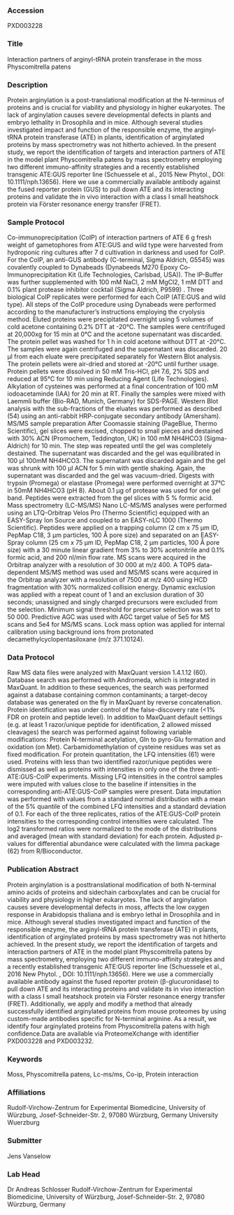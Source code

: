 ### Accession
PXD003228

### Title
Interaction partners of arginyl-tRNA protein transferase in the moss Physcomitrella patens

### Description
Protein arginylation is a post-translational modification at the N-terminus of proteins and is crucial for viability and physiology in higher eukaryotes. The lack of arginylation causes severe developmental defects in plants and embryo lethality in Drosophila and in mice. Although several studies investigated impact and function of the responsible enzyme, the arginyl-tRNA protein transferase (ATE) in plants, identification of arginylated proteins by mass spectrometry was not hitherto achieved. In the present study, we report the identification of targets and interaction partners of ATE in the model plant Physcomitrella patens by mass spectrometry employing two different immuno-affinity strategies and a recently established transgenic ATE:GUS reporter line (Schuessele et al., 2015 New Phytol., DOI: 10.1111/nph.13656). Here we use a commercially available antibody against the fused reporter protein (GUS) to pull down ATE and its interacting proteins and validate the in vivo interaction with a class I small heatshock protein via Förster resonance energy transfer (FRET).

### Sample Protocol
Co-immunoprecipitation (CoIP) of interaction partners of ATE 6 g fresh weight of gametophores from ATE:GUS and wild type were harvested from hydroponic ring cultures after 7 d cultivation in darkness and used for CoIP. For the CoIP, an anti-GUS antibody (C-terminal, Sigma Aldrich, G5545) was covalently coupled to Dynabeads (Dynabeeds M270 Epoxy Co-Immunoprecipitation Kit (Life Technologies, Carlsbad, USA)). The IP-Buffer was further supplemented with 100 mM NaCl, 2 mM MgCl2, 1 mM DTT and 0.1% plant protease inhibitor cocktail (Sigma Aldrich, P9599) . Three biological CoIP replicates were performed for each CoIP (ATE:GUS and wild type). All steps of the CoIP procedure using Dynabeads were performed according to the manufacturer’s instructions employing the cryolysis method. Eluted proteins were precipitated overnight using 5 volumes of cold acetone containing 0.2% DTT at -20°C. The samples were centrifuged at 20,000xg for 15 min at 0°C and the acetone supernatant was discarded. The protein pellet was washed for 1 h in cold acetone without DTT at -20°C. The samples were again centrifuged and the supernatant was discarded. 20 µl from each eluate were precipitated separately for Western Blot analysis. The protein pellets were air-dried and stored at -20°C until further usage. Protein pellets were dissolved in 50 mM Tris-HCl, pH 7.6, 2% SDS and reduced at 95°C for 10 min using Reducing Agent (Life Technologies). Alkylation of cysteines was performed at a final concentration of 100 mM iodoacetaminde (IAA) for 20 min at RT. Finally the samples were mixed with Laemmli buffer (Bio-RAD, Munich, Germany) for SDS-PAGE. Western Blot analysis with the sub-fractions of the eluates was performed as described (54) using an anti-rabbit HRP-conjugate secondary antibody (Amersham). MS/MS sample preparation After Coomassie staining (PageBlue, Thermo Scientific), gel slices were excised, chopped to small pieces and destained with 30% ACN (Promochem, Teddington, UK) in 100 mM NH4HCO3 (Sigma-Aldrich) for 10 min. The step was repeated until the gel was completely destained. The supernatant was discarded and the gel was equilibrated in 100 µl 100mM NH4HCO3. The supernatant was discarded again and the gel was shrunk with 100 µl ACN for 5 min with gentle shaking. Again, the supernatant was discarded and the gel was vacuum-dried. Digests with trypsin (Promega) or elastase (Promega) were performed overnight at 37°C in 50mM NH4HCO3 (pH 8). About 0.1 µg of protease was used for one gel band. Peptides were extracted from the gel slices with 5 % formic acid.   Mass spectrometry (LC-MS/MS) Nano LC-MS/MS analyses were performed using an LTQ-Orbitrap Velos Pro (Thermo Scientific) equipped with an EASY-Spray Ion Source and coupled to an EASY-nLC 1000 (Thermo Scientific). Peptides were applied on a trapping column (2 cm x 75 µm ID, PepMap C18, 3 µm particles, 100 Å pore size) and separated on an EASY-Spray column (25 cm x 75 µm ID, PepMap C18, 2 µm particles, 100 Å pore size) with a 30 minute linear gradient from 3% to 30% acetonitrile and 0.1% formic acid, and 200 nl/min flow rate. MS scans were acquired in the Orbitrap analyzer with a resolution of 30 000 at m/z 400. A TOP5 data-dependent MS/MS method was used and MS/MS scans were acquired in the Orbitrap analyzer with a resolution of 7500 at m/z 400 using HCD fragmentation with 30% normalized collision energy. Dynamic exclusion was applied with a repeat count of 1 and an exclusion duration of 30 seconds; unassigned and singly charged precursors were excluded from the selection. Minimum signal threshold for precursor selection was set to 50 000. Predictive AGC was used with AGC target value of 5e5 for MS scans and 5e4 for MS/MS scans. Lock mass option was applied for internal calibration using background ions from protonated decamethylcyclopentasiloxane (m/z 371.10124).

### Data Protocol
Raw MS data files were analyzed with MaxQuant version 1.4.1.12 (60). Database search was performed with Andromeda, which is integrated in MaxQuant. In addition to these sequences, the search was performed against a database containing common contaminants; a target-decoy database was generated on the fly in MaxQuant by reverse concatenation.  Protein identification was under control of the false-discovery rate (<1% FDR on protein and peptide level). In addition to MaxQuant default settings (e.g. at least 1 razor/unique peptide for identification, 2 allowed missed cleavages) the search was performed against following variable modifications: Protein N-terminal acetylation, Gln to pyro-Glu formation and oxidation (on Met). Carbamidomethylation of cysteine residues was set as fixed modification. For protein quantitation, the LFQ intensities (61) were used. Proteins with less than two identified razor/unique peptides were dismissed as well as proteins with intensities in only one of the three anti-ATE:GUS-CoIP experiments. Missing LFQ intensities in the control samples were imputed with values close to the baseline if intensities in the corresponding anti-ATE:GUS-CoIP samples were present. Data imputation was performed with values from a standard normal distribution with a mean of the 5% quantile of the combined LFQ intensities and a standard deviation of 0.1. For each of the three replicates, ratios of the ATE:GUS-CoIP protein intensities to the corresponding control intensities were calculated. The log2 transformed ratios were normalized to the mode of the distributions and averaged (mean with standard deviation) for each protein. Adjusted p-values for differential abundance were calculated with the limma package (62) from R/Bioconductor.

### Publication Abstract
Protein arginylation is a posttranslational modification of both N-terminal amino acids of proteins and sidechain carboxylates and can be crucial for viability and physiology in higher eukaryotes. The lack of arginylation causes severe developmental defects in moss, affects the low oxygen response in Arabidopsis thaliana and is embryo lethal in Drosophila and in mice. Although several studies investigated impact and function of the responsible enzyme, the arginyl-tRNA protein transferase (ATE) in plants, identification of arginylated proteins by mass spectrometry was not hitherto achieved. In the present study, we report the identification of targets and interaction partners of ATE in the model plant Physcomitrella patens by mass spectrometry, employing two different immuno-affinity strategies and a recently established transgenic ATE:GUS reporter line (Schuessele et al., 2016 New Phytol. , DOI: 10.1111/nph.13656). Here we use a commercially available antibody against the fused reporter protein (&#x3b2;-glucuronidase) to pull down ATE and its interacting proteins and validate its in vivo interaction with a class I small heatshock protein via F&#xf6;rster resonance energy transfer (FRET). Additionally, we apply and modify a method that already successfully identified arginylated proteins from mouse proteomes by using custom-made antibodies specific for N-terminal arginine. As a result, we identify four arginylated proteins from Physcomitrella patens with high confidence.Data are available via ProteomeXchange with identifier PXD003228 and PXD003232.

### Keywords
Moss, Physcomitrella patens, Lc-ms/ms, Co-ip, Protein interaction

### Affiliations
Rudolf-Virchow-Zentrum for Experimental Biomedicine, University of Würzburg, Josef-Schneider-Str. 2, 97080 Würzburg, Germany
University Wuerzburg

### Submitter
Jens Vanselow

### Lab Head
Dr Andreas Schlosser
Rudolf-Virchow-Zentrum for Experimental Biomedicine, University of Würzburg, Josef-Schneider-Str. 2, 97080 Würzburg, Germany


